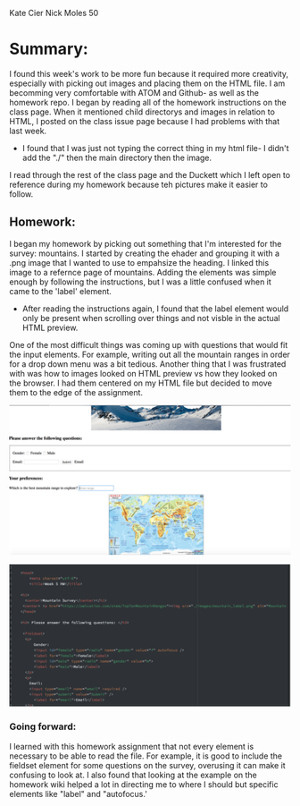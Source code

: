 Kate Cier
Nick Moles 50

# Summary:
I found this week's work to be more fun because it required more creativity, especially with picking out images and placing them on the HTML file.  I am becomming very comfortable with ATOM and Github- as well as the homework repo.  I began by reading all of the homework instructions on the class page.
When it mentioned child directorys and images in relation to HTML, I posted on the class issue page because I had problems with that last week.
* I found that I was just not typing the correct thing in my html file- I didn't add the "./" then the main directory then the image.

I read through the rest of the class page and the Duckett which I left open to reference during my homework because teh pictures make it easier to follow.

## Homework:
I began my homework by picking out something that I'm interested for the survey: mountains.  I started by creating the ehader and grouping it with a .png image that I wanted to use to empahsize the heading. I linked this image to a refernce page of mountains.  Adding the elements was simple enough by following the instructions, but I was a little confused when it came to the 'label' element.
* After reading the instructions again, I found that the label element would only be present when scrolling over things and not visble in the actual HTML preview.

One of the most difficult things was coming up with questions that would fit the input elements. For example, writing out all the mountain ranges in order for a drop down menu was a bit tedious.  Another thing that I was frustrated with was how to images looked on HTML preview vs how they looked on the browser. I had them centered on my HTML file but decided to move them to the edge of the assignment.

 ![Image](images/homework.png)

 ![Image](images/homework_2.png)


 ### Going forward:

 I learned with this homework assignment that not every element is necessary to be able to read the file.  For example, it is good to include the fieldset element for some questions on the survey, overusing it can make it confusing to look at.  I also found that looking at the example on the homework wiki helped a lot in directing me to where I should but specific elements like "label" and "autofocus.'
